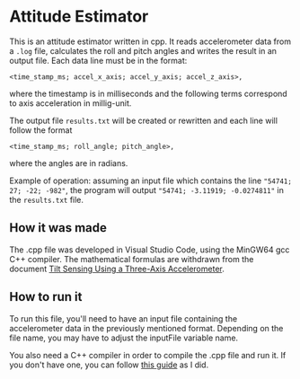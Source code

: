 # Attitude Estimator

This is an attitude estimator written in cpp. It reads accelerometer data from a ```.log``` file, calculates the roll and pitch angles and writes the result in an output file. Each data line must be in the format:

    <time_stamp_ms; accel_x_axis; accel_y_axis; accel_z_axis>,
where the timestamp is in milliseconds and the following terms correspond to axis acceleration in millig-unit.

The output file ```results.txt``` will be created or rewritten and each line will follow the format 

    <time_stamp_ms; roll_angle; pitch_angle>,

where the angles are in radians.

Example of operation: assuming an input file which contains the line ```"54741; 27; -22; -982"```, the program will output ```"54741; -3.11919; -0.0274811"``` in the ```results.txt``` file.

## How it was made

The .cpp file was developed in Visual Studio Code, using the MinGW64 gcc C++ compiler. The mathematical formulas are withdrawn from the document [Tilt Sensing Using a Three-Axis
Accelerometer](https://www.nxp.com/docs/en/application-note/AN3461.pdf).

## How to run it

To run this file, you'll need to have an input file containing the accelerometer data in the previously mentioned format. Depending on the file name, you may have to adjust the inputFile variable name.

You also need a C++ compiler in order to compile the .cpp file and run it. If you don't have one, you can follow [this guide](https://code.visualstudio.com/docs/languages/cpp) as I did.